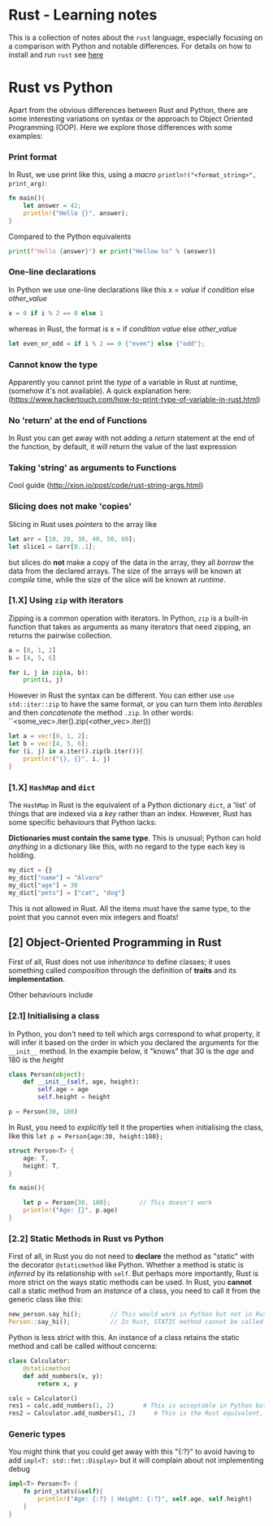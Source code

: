 # Rust - Learning notes

This is a collection of notes about the ``rust`` language, especially focusing on a comparison with Python and notable differences.
For details on how to install and run ``rust`` see [here](guide.md)

# Rust vs Python

Apart from the obvious differences between Rust and Python, there are some interesting variations on syntax or the approach to 
Object Oriented Programming (OOP). Here we explore those differences with some examples:

### Print format

In Rust, we use print like this, using a *macro* ``println!("<format_string>", print_arg)``:

```rust
fn main(){
    let answer = 42;
    println!("Hello {}", answer);    
}
```

Compared to the Python equivalents

```python
print(f"Hello {answer}") or print("Hellow %s" % (answer))
```

### One-line declarations
In Python we use one-line declarations like this x = *value* if *condition* else *other_value*

```python
x = 0 if i % 2 == 0 else 1
```

whereas in Rust, the format is x = if *condition* *value* else *other_value*

```rust
let even_or_odd = if i % 2 == 0 {"even"} else {"odd"};
```

### Cannot know the type
Apparently you cannot print the *type* of a variable in Rust at runtime, (somehow it's not available). A quick explanation here: (https://www.hackertouch.com/how-to-print-type-of-variable-in-rust.html)

### No 'return' at the end of Functions
In Rust you can get away with not adding a *return* statement at the end of the function, by default, it will return the value of the last expression

### Taking 'string' as arguments to Functions
Cool guide (http://xion.io/post/code/rust-string-args.html)

### Slicing does not make 'copies'
Slicing in Rust uses *pointers* to the array like

```rust
let arr = [10, 20, 30, 40, 50, 60]; 
let slice1 = &arr[0..1];
```

but slices do **not** make a copy of the data in the array, they all *borrow* the data from the declared arrays.
The size of the arrays will be known at *compile* time, while the size of the slice will be known at *runtime*.

### [1.X] Using ``zip`` with iterators
Zipping is a common operation with iterators. In Python, ``zip`` is a built-in function that takes as arguments as many iterators that need 
zipping, an returns the pairwise collection.

```python
a = [0, 1, 2]
b = [4, 5, 6]

for i, j in zip(a, b):
    print(i, j)
```

However in Rust the syntax can be different. You can either use ``use std::iter::zip`` to have the same format, or you can turn them into *iterables* and then *concatenate* the method ``.zip``. In other words: ``<some_vec>.iter().zip(<other_vec>.iter())
```rust
let a = vec![0, 1, 2];
let b = vec![4, 5, 6];
for (i, j) in a.iter().zip(b.iter()){
    println!("{}, {}", i, j)
}
```

### [1.X] ``HashMap`` and ``dict``

The ``HashMap`` in Rust is the equivalent of a Python dictionary ``dict``, a 'list' of things that are indexed via a *key* rather than an index. However, Rust has some specific behaviours that Python lacks:

**Dictionaries must contain the same type**. This is unusual; Python can hold *anything* in a dictionary like this, with no regard to the 
type each key is holding.

```python
my_dict = {}
my_dict["name"] = "Alvaro"
my_dict["age"] = 30
my_dict["pets"] = ["cat", "dog"]
```

This is not allowed in Rust. All the items must have the same type, to the point that you cannot even mix integers and floats!

## [2] Object-Oriented Programming in Rust

First of all, Rust does not use *inheritance* to define classes; it uses something called *composition* through the definition
of **traits** and its **implementation**. 

Other behaviours include

### [2.1] Initialising a class
In Python, you don't need to tell which args correspond to what property, it will infer it based on the order in which you declared
the arguments for the ``__init__`` method. In the example below, it "knows" that 30 is the *age* and 180 is the *height*

```python
class Person(object):
    def __init__(self, age, height):
        self.age = age
        self.height = height

p = Person(30, 180)
```

In Rust, you need to *explicitly* tell it the properties when initialising the class, like this ```let p = Person{age:30, height:180};```

```rust
struct Person<T> {
    age: T,
    height: T,
}

fn main(){

    let p = Person{30, 180};        // This doesn't work
    println!("Age: {}", p.age)
}
```

### [2.2] Static Methods in Rust vs Python

First of all, in Rust you do not need to **declare** the method as "static" with the decorator ``@staticmethod`` like Python.
Whether a method is static is *inferred* by its relationship with ``self``. But perhaps more importantly, Rust is more strict on
the ways static methods can be used. In Rust, you **cannot** call a static method from an *instance* of a class, you need to call it from
the generic class like this:

```rust
new_person.say_hi();        // This would work in Python but not in Rust
Person::say_hi();           // In Rust, STATIC method cannot be called from an INSTANCE!
```

Python is less strict with this. An instance of a class retains the static method and call be called without concerns:

```python
class Calculator:
    @staticmethod
    def add_numbers(x, y):
        return x, y

calc = Calculator()
res1 = calc.add_numbers(1, 2)        # This is acceptable in Python but not Rust
res2 = Calculator.add_numbers(1, 2)     # This is the Rust equivalent, calling the static method from the Class without instance
```


### Generic types

You might think that you could get away with this "{:?}" to avoid having to add ```impl<T: std::fmt::Display>``` but it will complain about not implementing debug

```rust
impl<T> Person<T> {
    fn print_stats(&self){
        println!("Age: {:?} | Height: {:?}", self.age, self.height)
    }
}
```
